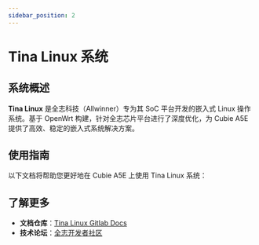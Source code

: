 ```yaml
---
sidebar_position: 2
---
```


# Tina Linux 系统

## 系统概述

**Tina Linux** 是全志科技（Allwinner）专为其 SoC 平台开发的嵌入式 Linux 操作系统。基于 OpenWrt 构建，针对全志芯片平台进行了深度优化，为 Cubie A5E 提供了高效、稳定的嵌入式系统解决方案。

## 使用指南

以下文档将帮助您更好地在 Cubie A5E 上使用 Tina Linux 系统：

<DocCardList />

## 了解更多

- **文档仓库**：[Tina Linux Gitlab Docs](https://gitlab.com/tina5.0_aiot/product/docs)
- **技术论坛**：[全志开发者社区](https://bbs.aw-ol.com)
